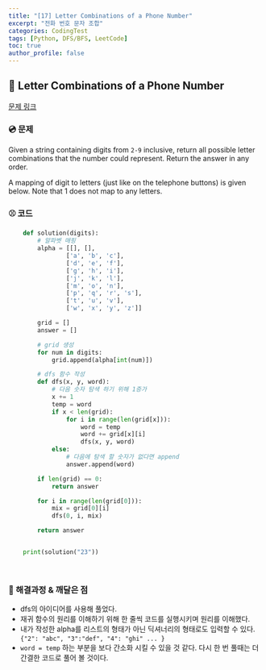 ```yaml
---
title: "[17] Letter Combinations of a Phone Number"
excerpt: "전화 번호 문자 조합"
categories: CodingTest
tags: [Python, DFS/BFS, LeetCode]
toc: true
author_profile: false
---
```


## 🍎 Letter Combinations of a Phone Number
[문제 링크](https://leetcode.com/problems/letter-combinations-of-a-phone-number)

### 💿 문제
Given a string containing digits from `2-9` inclusive, return all possible letter combinations that the number could represent. Return the answer in any order.

A mapping of digit to letters (just like on the telephone buttons) is given below. Note that 1 does not map to any letters.
<br>

### ⚾ 코드

```python
    def solution(digits):
        # 알파벳 매핑
        alpha = [[], [],
                ['a', 'b', 'c'],
                ['d', 'e', 'f'],
                ['g', 'h', 'i'],
                ['j', 'k', 'l'],
                ['m', 'o', 'n'],
                ['p', 'q', 'r', 's'],
                ['t', 'u', 'v'],
                ['w', 'x', 'y', 'z']]

        grid = []
        answer = []

        # grid 생성
        for num in digits:
            grid.append(alpha[int(num)])

        # dfs 함수 작성
        def dfs(x, y, word):
            # 다음 숫자 탐색 하기 위해 1증가
            x += 1
            temp = word
            if x < len(grid):
                for i in range(len(grid[x])):
                    word = temp
                    word += grid[x][i]
                    dfs(x, y, word)
            else:
                # 다음에 탐색 할 숫자가 없다면 append
                answer.append(word)

        if len(grid) == 0:
            return answer

        for i in range(len(grid[0])):
            mix = grid[0][i]
            dfs(0, i, mix)

        return answer


    print(solution("23"))

```
<br>

### 🔔 해결과정 & 깨달은 점

- dfs의 아이디어를 사용해 풀었다.
- 재귀 함수의 원리를 이해하기 위해 한 줄씩 코드를 실행시키며 원리를 이해했다.
- 내가 작성한 alpha를 리스트의 형태가 아닌 딕셔너리의 형태로도 입력할 수 있다. <br>
`{"2": "abc", "3":"def", "4": "ghi" ... }`
- `word = temp` 하는 부분을 보다 간소화 시킬 수 있을 것 같다. 다시 한 번 풀때는 더 간결한 코드로 풀어 볼 것이다.